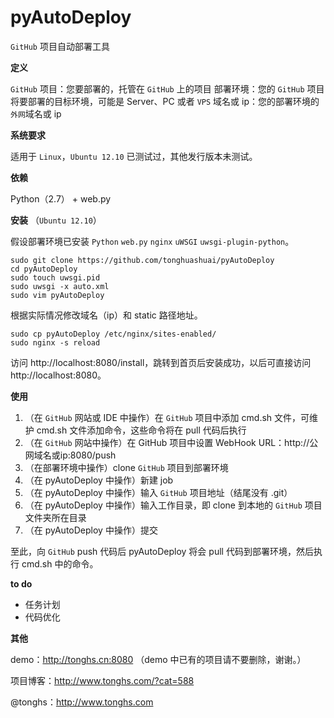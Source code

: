 pyAutoDeploy
============
`GitHub` 项目自动部署工具


**定义**

`GitHub` 项目：您要部署的，托管在 `GitHub` 上的项目
部署环境：您的 `GitHub` 项目将要部署的目标环境，可能是 Server、PC 或者 `VPS`
域名或 ip：您的部署环境的`外网`域名或 ip


**系统要求**

适用于 `Linux`，`Ubuntu 12.10` 已测试过，其他发行版本未测试。

**依赖**

Python（2.7） + web.py

**安装** （`Ubuntu 12.10`）

假设部署环境已安装 `Python` `web.py` `nginx` `uWSGI` `uwsgi-plugin-python`。

    sudo git clone https://github.com/tonghuashuai/pyAutoDeploy
    cd pyAutoDeploy
    sudo touch uwsgi.pid
    sudo uwsgi -x auto.xml
    sudo vim pyAutoDeploy

根据实际情况修改域名（ip）和 static 路径地址。

    sudo cp pyAutoDeploy /etc/nginx/sites-enabled/
    sudo nginx -s reload

访问 http://localhost:8080/install，跳转到首页后安装成功，以后可直接访问 http://localhost:8080。

**使用**

1. （在 `GitHub` 网站或 IDE 中操作）在 `GitHub` 项目中添加 cmd.sh 文件，可维护 cmd.sh 文件添加命令，这些命令将在 pull 代码后执行
1. （在 `GitHub` 网站中操作）在 GitHub 项目中设置 WebHook URL：http://公网域名或ip:8080/push
1. （在部署环境中操作）clone `GitHub` 项目到部署环境
1. （在 pyAutoDeploy 中操作）新建 job
1. （在 pyAutoDeploy 中操作）输入 `GitHub` 项目地址（结尾没有 .git）
1. （在 pyAutoDeploy 中操作）输入工作目录，即 clone 到本地的 `GitHub` 项目文件夹所在目录
1. （在 pyAutoDeploy 中操作）提交

至此，向 `GitHub` push 代码后 pyAutoDeploy 将会 pull 代码到部署环境，然后执行 cmd.sh 中的命令。

**to do**
* 任务计划
* 代码优化

**其他**

demo：http://tonghs.cn:8080 （demo 中已有的项目请不要删除，谢谢。）

项目博客：http://www.tonghs.com/?cat=588

@tonghs：http://www.tonghs.com
